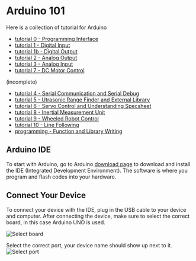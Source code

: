 # Arduino 101
Here is a collection of tutorial for Arduino

- [tutorial 0 - Programming Interface](https://github.com/unl-robotic/arduino101/blob/master/tutorial0-interface.md)
- [tutorial 1 - Digital Input](https://github.com/unl-robotic/arduino101/blob/master/tutorial1-digital.md)
- [tutorial 1b - Digital Output](https://github.com/unl-robotic/arduino101/blob/master/tutorial1b-digital-output.md)
- [tutorial 2 - Analog Output](https://github.com/unl-robotic/arduino101/blob/master/tutorial2-analog.md)
- [tutorial 3 - Analog Input](https://github.com/unl-robotic/arduino101/blob/master/tutorial3-analog-input.md)
- [tutorial 7 - DC Motor Control](https://github.com/ctliew/Motor_Control_Basic)

(incomplete)
- [tutorial 4 - Serial Communication and Serial Debug]()
- [tutorial 5 - Utrasonic Range Finder and External Library]()
- [tutorial 6 - Servo Control and Understanding Specsheet]()
- [tutorial 8 - Inertial Measurement Unit]()
- [tutorial 9 - Wheeled Robot Control]()
- [tutorial 10 - Line Following]()
- [programming - Function and Library Writing]()


## Arduino IDE

To start with Arduino, go to Arduino [download page](https://www.arduino.cc/en/main/software) to download and install the IDE (Integrated Development Environment). The software is where you program and flash codes into your hardware.

## Connect Your Device

To connect your device with the IDE, plug in the USB cable to your device and computer. After connecting the device, make sure to select the correct board, in this case Arduino UNO is used.

![Select board](https://github.com/unl-robotic/arduino101/blob/master/images/arduino001.PNG "figure1")

Select the correct port, your device name should show up next to it.
![Select port](https://github.com/unl-robotic/arduino101/blob/master/images/arduino002.PNG "figure2")
